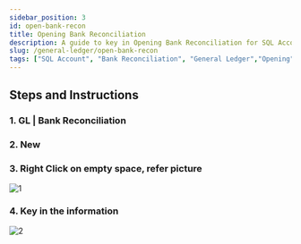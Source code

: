 ```yaml
---
sidebar_position: 3
id: open-bank-recon
title: Opening Bank Reconciliation
description: A guide to key in Opening Bank Reconciliation for SQL Account
slug: /general-ledger/open-bank-recon
tags: ["SQL Account", "Bank Reconciliation", "General Ledger","Opening"]
---
```


## Steps and Instructions

### 1. GL | Bank Reconciliation

### 2. New

### 3. Right Click on empty space, **refer picture**

![1](/img/general-ledger/open-bank-recon/1.png)

### 4. Key in the information

![2](/img/general-ledger/open-bank-recon/2.png)
